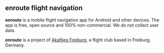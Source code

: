 ## enroute flight navigation

**enroute** is a mobile flight navigation app for Android and other devices. The app is free, open source and 100% non-commercial. We do not collect user data.

**enroute** is a project of [Akaflieg Freiburg](https://akaflieg-freiburg.de), a flight club based in Freiburg, Germany.



















































